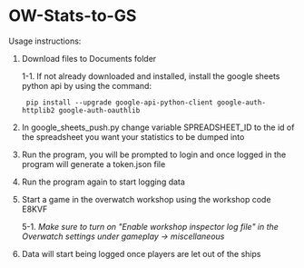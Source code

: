 # OW-Stats-to-GS

Usage instructions:

1. Download files to Documents folder

   1-1. If not already downloaded and installed, install the google sheets python api by using the command: 
        
        pip install --upgrade google-api-python-client google-auth-httplib2 google-auth-oauthlib 
        
2. In google_sheets_push.py change variable SPREADSHEET_ID to the id of the spreadsheet you want your statistics to be dumped into

3. Run the program, you will be prompted to login and once logged in the program will generate a token.json file

4. Run the program again to start logging data

5. Start a game in the overwatch workshop using the workshop code E8KVF
    
    5-1. *Make sure to turn on "Enable workshop inspector log file" in the Overwatch settings under gameplay -> miscellaneous* 

6. Data will start being logged once players are let out of the ships

